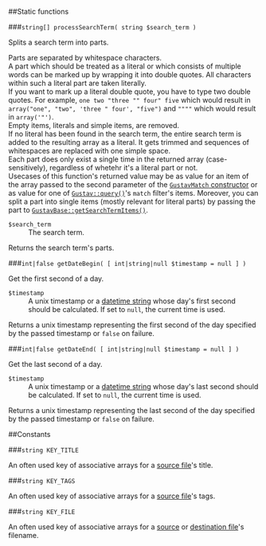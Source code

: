 ##Static functions

###`string[] processSearchTerm( string $search_term )`

Splits a search term into parts.

Parts are separated by whitespace characters.  
A part which should be treated as a literal or which consists of multiple words can be marked up by wrapping it into double quotes. All characters within such a literal part are taken literally.  
If you want to mark up a literal double quote, you have to type two double quotes. For example, `one two "three "" four" five` which would result in `array("one", "two", 'three " four', "five")` and `""""` which would result in `array('"')`.  
Empty items, literals and simple items, are removed.  
If no literal has been found in the search term, the entire search term is added to the resulting array as a literal. It gets trimmed and sequences of whitespaces are replaced with one simple space.  
Each part does only exist a single time in the returned array (case-sensitively), regardless of whetehr it's a literal part or not.  
Usecases of this function's returned value may be as value for an item of the array passed to the second parameter of the [`GustavMatch` constructor](Public-API%3a-GustavMatch#void-__construct-stringstring-path-string-search--int-flags--0--) or as value for one of [`Gustav::query()`](Public-API%3a-Gustav#string-query--stringstring-src_directory----bool-recursive--true--arraynull-filters--null--int-filters_operator--gustavfilter_and--int-order_by--gustavorder_pub--int-min_match_score--0--bool-include_disabled--false--include_hidden_directory--false--)'s `match` filter's items. Moreover, you can split a part into single items (mostly relevant for literal parts) by passing the part to [`GustavBase::getSearchTermItems()`](Private-API%3a-GustavBase#string-getsearchtermitems-string-search_term_part-).

<dl>
    <dt><code>$search_term</code></dt>
    <dd>The search term.</dd>
</dl>

Returns the search term's parts.

###`int|false getDateBegin( [ int|string|null $timestamp = null ] )`

Get the first second of a day.

<dl>
    <dt><code>$timestamp</code></dt>
    <dd>A unix timestamp or a <a href="http://php.net/manual/en/datetime.formats.php">datetime string</a> whose day's first second should be calculated. If set to <code>null</code>, the current time is used.</dd>
</dl>

Returns a unix timestamp representing the first second of the day specified by the passed timestamp or `false` on failure.

###`int|false getDateEnd( [ int|string|null $timestamp = null ] )`

Get the last second of a day.

<dl>
    <dt><code>$timestamp</code></dt>
    <dd>A unix timestamp or a <a href="http://php.net/manual/en/datetime.formats.php">datetime string</a> whose day's last second should be calculated. If set to <code>null</code>, the current time is used.</dd>
</dl>

Returns a unix timestamp representing the last second of the day specified by the passed timestamp or `false` on failure.



##Constants

###`string KEY_TITLE`

An often used key of associative arrays for a [source file](Source-files)'s title.
    
###`string KEY_TAGS`

An often used key of associative arrays for a [source file](Source-files)'s tags.
    
###`string KEY_FILE`

An often used key of associative arrays for a [source](Source-files) or [destination file](Destination-files)'s filename.